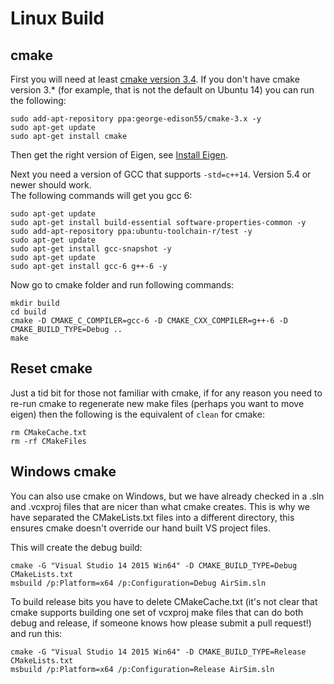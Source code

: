 # Linux Build

## cmake

First you will need at least [cmake version  3.4](https://cmake.org/install/). 
If you don't have cmake version 3.* (for example, that is not the default on Ubuntu 14) you can run the following:

````
sudo add-apt-repository ppa:george-edison55/cmake-3.x -y
sudo apt-get update
sudo apt-get install cmake
````

Then get the right version of Eigen, see [Install Eigen](install_eigen.md).  

Next you need a version of GCC that supports `-std=c++14`.  Version 5.4 or newer should work.  
The following commands will get you gcc 6:
````
sudo apt-get update
sudo apt-get install build-essential software-properties-common -y
sudo add-apt-repository ppa:ubuntu-toolchain-r/test -y
sudo apt-get update
sudo apt-get install gcc-snapshot -y
sudo apt-get update
sudo apt-get install gcc-6 g++-6 -y
````

Now go to cmake folder and run following commands:

````
mkdir build
cd build
cmake -D CMAKE_C_COMPILER=gcc-6 -D CMAKE_CXX_COMPILER=g++-6 -D CMAKE_BUILD_TYPE=Debug ..
make
````

## Reset cmake

Just a tid bit for those not familiar with cmake, if for any reason you need to re-run cmake to regenerate new make files
(perhaps you want to move eigen) then the following is the equivalent of `clean` for cmake:
````
rm CMakeCache.txt 
rm -rf CMakeFiles
````

## Windows cmake

You can also use cmake on Windows, but we have already checked in a .sln and .vcxproj files that are nicer than what
cmake creates.  This is why we have separated the CMakeLists.txt files into a different directory, this ensures cmake 
doesn't override our hand built VS project files.

This will create the debug build:
````
cmake -G "Visual Studio 14 2015 Win64" -D CMAKE_BUILD_TYPE=Debug CMakeLists.txt
msbuild /p:Platform=x64 /p:Configuration=Debug AirSim.sln
````
To build release bits you have to delete CMakeCache.txt (it's not clear that cmake supports building
one set of vcxproj make files that can do both debug and release, if someone knows how please submit a pull request!)
and run this:
````
cmake -G "Visual Studio 14 2015 Win64" -D CMAKE_BUILD_TYPE=Release CMakeLists.txt
msbuild /p:Platform=x64 /p:Configuration=Release AirSim.sln
````